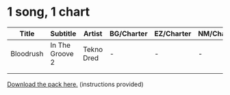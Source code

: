 # 1 song, 1 chart

| Title     | Subtitle        | Artist     | BG/Charter | EZ/Charter | NM/Charter | HD/Charter | IN/Charter | ED/Charter |
|-----------|-----------------|------------|------------|------------|------------|------------|------------|------------|
| Bloodrush | In The Groove 2 | Tekno Dred | -          | -          | -          | 12/Mizu    | 16/Mizu    | -          |
|           |                 |            |            |            |            |            |            |            |
|           |                 |            |            |            |            |            |            |            |

[Download the pack here.](https://github.com/Rexxt/comett/releases) (instructions provided)